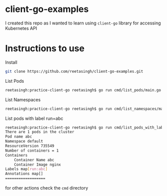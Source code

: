 # client-go-examples

I created this repo as I wanted to learn using ```client-go``` library for accessing Kubernetes API

# Instructions to use

Install
```bash
git clone https://github.com/reetasingh/client-go-examples.git
```

List Pods

```bash
reetasingh:practice-client-go reetasingh$ go run cmd/list_pods/main.go 
```

List Namespaces

```bash
reetasingh:practice-client-go reetasingh$ go run cmd/list_namespaces/main.go 

```

List pods with label run=abc
```bash
reetasingh:practice-client-go reetasingh$ go run cmd/list_pods_with_label_in_namespace/main.go 
There are 1 pods in the cluster
Pod name abc
Namespace default
ResourceVersion 735549
Number of containers = 1
Containers
    Container Name abc
    Container Image nginx
Labels map[run:abc]
Annotations map[]
==================
```

for other actions check the ```cmd``` directory




